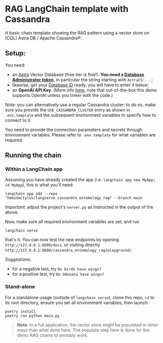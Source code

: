 # RAG LangChain template with Cassandra

A basic chain template showing the RAG pattern using
a vector store on (CQL) Astra DB / Apache Cassandra®.

## Setup:

You need:

- an [Astra](https://astra.datastax.com) Vector Database (free tier is fine!). **You need a [Database Administrator token](https://awesome-astra.github.io/docs/pages/astra/create-token/#c-procedure)**, in particular the string starting with `AstraCS:...`;
- likewise, get your [Database ID](https://awesome-astra.github.io/docs/pages/astra/faq/#where-should-i-find-a-database-identifier) ready, you will have to enter it below;
- an **OpenAI API Key**. (More info [here](https://cassio.org/start_here/#llm-access), note that out-of-the-box this demo supports OpenAI unless you tinker with the code.)

_Note:_ you can alternatively use a regular Cassandra cluster: to do so, make sure you provide the `USE_CASSANDRA_CLUSTER` entry as shown in `.env.template` and the subsequent environment variables to specify how to connect to it.

You need to provide the connection parameters and secrets through environment variables. Please refer to `.env.template` for what variables are required.

## Running the chain

### Within a LangChain app

Assuming you have already created the app (i.e. `langchain app new MyApp; cd MyApp`), this is what you'll need:

```
langchain app add --repo "hemidactylus/langserve_cassandra_entomology_rag" --branch main
```

*Important*: adjust the project's `server.py` as instructed in the output of the above.

Now, make sure all required environment variables are set, and run

```
langchain serve
```

that's it. You can now test the new endpoints by opening `http://127.0.0.1:8000/docs`, or visiting directly `http://127.0.0.1:8000/cassandra_entomology_rag/playground/`.

Suggestions:

- for a negative test, try `Do birds have wings?`
- for a positive test, try `Do Odonata have wings?`


### Stand-alone

For a standalone usage (outside of `langchain serve`), clone this repo,
`cd` to its root directory, ensure you set all environment variables,
then launch:

```
poetry install
poetry run python main.py
```

> **Note**: In a full application, the vector store might be populated in other ways than what done here.
> The populate step here is done for the demo RAG chains to sensibly work.
